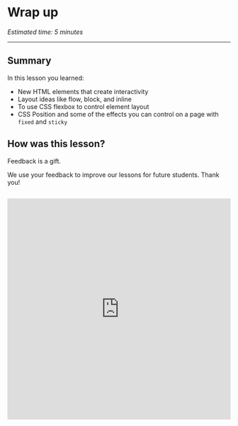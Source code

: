 # Wrap up

*Estimated time: 5 minutes*

---

## Summary

In this lesson you learned:

- New HTML elements that create interactivity
- Layout ideas like flow, block, and inline
- To use CSS flexbox to control element layout
- CSS Position and some of the effects you can control on a page with `fixed` and `sticky`

## How was this lesson?

Feedback is a gift. 

We use your feedback to improve our lessons for future students. Thank you!

<div style="width:100%;height:500px;margin-top:2em;"><iframe src="https://docs.google.com/forms/d/e/1FAIpQLSeakunDbWmR7o8F4JVG9x1C9Qn3QjEX9mUtog88uQ6CZHtNpA/viewform" frameborder="0" sandbox="allow-scripts allow-popups allow-top-navigation-by-user-activation allow-forms allow-same-origin" allowfullscreen="" style="width: 100%; height: 100%; border-radius: 1px; pointer-events: auto; background-color: white;"></iframe></div>
